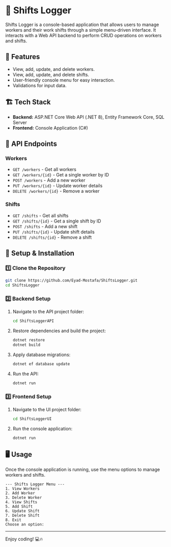 # 📝 Shifts Logger

Shifts Logger is a console-based application that allows users to manage workers and their work shifts through a simple menu-driven interface.
It interacts with a Web API backend to perform CRUD operations on workers and shifts.

## 🚀 Features
- View, add, update, and delete workers.
- View, add, update, and delete shifts.
- User-friendly console menu for easy interaction.
- Validations for input data.

## 🏗️ Tech Stack
- **Backend:** ASP.NET Core Web API (.NET 8), Entity Framework Core, SQL Server
- **Frontend:** Console Application (C#)

## 📜 API Endpoints
### Workers
- `GET /workers` - Get all workers
- `GET /workers/{id}` - Get a single worker by ID
- `POST /workers` - Add a new worker
- `PUT /workers/{id}` - Update worker details
- `DELETE /workers/{id}` - Remove a worker

### Shifts
- `GET /shifts` - Get all shifts
- `GET /shifts/{id}` - Get a single shift by ID
- `POST /shifts` - Add a new shift
- `PUT /shifts/{id}` - Update shift details
- `DELETE /shifts/{id}` - Remove a shift

## 🔧 Setup & Installation
### 1️⃣ Clone the Repository
```sh
git clone https://github.com/Eyad-Mostafa/ShiftsLogger.git
cd ShiftsLogger
```

### 2️⃣ Backend Setup
1. Navigate to the API project folder:
   ```sh
   cd ShiftsLoggerAPI
   ```
2. Restore dependencies and build the project:
   ```sh
   dotnet restore
   dotnet build
   ```
3. Apply database migrations:
   ```sh
   dotnet ef database update
   ```
4. Run the API:
   ```sh
   dotnet run
   ```

### 3️⃣ Frontend Setup
1. Navigate to the UI project folder:
   ```sh
   cd ShiftsLoggerUI
   ```
2. Run the console application:
   ```sh
   dotnet run
   ```

## 🖥️ Usage
Once the console application is running, use the menu options to manage workers and shifts.
```
--- Shifts Logger Menu ---
1. View Workers
2. Add Worker
3. Delete Worker
4. View Shifts
5. Add Shift
6. Update Shift
7. Delete Shift
8. Exit
Choose an option:
```

---

Enjoy coding! 💻🔥

